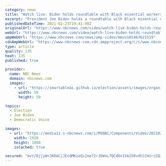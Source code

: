 ```yaml
---
category: news
title: "Watch live: Biden holds roundtable with Black essential workers"
excerpt: "President Joe Biden holds a roundtable with Black essential workers with Domestic Policy Advisor Susan Rice. Feb. 23, 2021. Read More"
publishedDateTime: 2021-02-23T19:41:00Z
originalUrl: "https://www.nbcnews.com/video/watch-live-biden-holds-roundtable-with-black-essential-workers-101463621519"
webUrl: "https://www.nbcnews.com/video/watch-live-biden-holds-roundtable-with-black-essential-workers-101463621519"
ampWebUrl: "https://www.nbcnews.com/news/amp-video/mmvo101463621519"
cdnAmpWebUrl: "https://www-nbcnews-com.cdn.ampproject.org/c/s/www.nbcnews.com/news/amp-video/mmvo101463621519"
type: article
quality: 135
heat: 135
published: true

provider:
  name: NBC News
  domain: nbcnews.com
  images:
    - url: "https://smartableai.github.io/election/assets/images/organizations/nbcnews.com-50x50.jpg"
      width: 50
      height: 50

topics:
  - Election
  - Joe Biden
  - Democratic Voice

images:
  - url: "https://media11.s-nbcnews.com/i/MSNBC/Components/Video/202102/lv_ny1_biden_roundtable_210223.jpg"
    width: 1920
    height: 1080
    isCached: true

secured: "mvY/DjjyW+JKRACjJEcQMKzeQi2oe72rJ6WnL7QCd6n1VA250vdhlCHzrzIQJjGEbLWDhOxl5pLIgNEAiA1Il6N9gvFEjCHrCb4iQS3tPOzVD7vfzA6CAJWjxzKNj2bibxQNXehyq+ibN3V8ASlOk+pKOPHAPasu6jESsES/E9aDd+lzdJ2OmuTPtWEsMjYZuYBRd0QixSz9iUPWcLR/O1xSVhwzH89XwP1xeuUEI0cGTSgt0PHmupebzKy9F0xMTBkUrvsa6lNAKiQIAZFfHM0L48ZQVg7EZS6rX9JgQe/M/iD7SRZXce/ndQyATcQ38fUnhaKSbFaDZ6dzolR+ZKCwvAVVjfKtn6Lj5RMmNy4=;akXyH4Ea67x4CdIfcklQSQ=="
---
```


